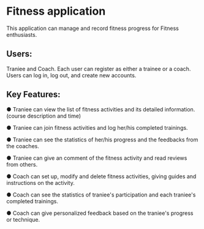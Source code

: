 # Fitness application

This application can manage and record fitness progress for Fitness enthusiasts.
## Users: 
Traniee and Coach. Each user can register as either a trainee or a coach. \
Users can log in, log out, and create new accounts.

## Key Features:
● Traniee can view the list of fitness activities and its detailed information.(course description and time)

● Traniee can join fitness activities and log her/his completed trainings.

● Traniee can see the statistics of her/his progress and the feedbacks from the coaches.

● Traniee can give an comment of the fitness activity and read reviews from others.

● Coach can set up, modify and delete fitness activities, giving guides and instructions on the activity. 

● Coach can see the statistics of traniee's participation and each traniee's completed trainings.

● Coach can give personalized feedback based on the traniee's progress or technique.



